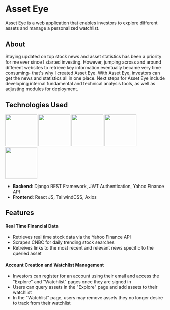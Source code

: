 # Asset Eye

Asset Eye is a web application that enables investors to explore different assets and manage a personalized watchlist. 


## About 

Staying updated on top stock news and asset statistics has been a priority for me ever since I started investing. However, jumping across and around different websites to retrieve key information eventually became very time consuming- that's why I created Asset Eye. With Asset Eye, investors can get the news and statistics all in one place. Next steps for Asset Eye include developing internal fundamental and technical analysis tools, as well as adjusting modules for deployment. 

## Technologies Used
<img src="https://img.shields.io/badge/Django-092E20?style=for-the-badge&logo=django&logoColor=green" width="100"> <img src="https://img.shields.io/badge/python-3670A0?style=for-the-badge&logo=python&logoColor=ffdd54" width="100" /> <img src= "https://shields.io/badge/JavaScript-F7DF1E?logo=JavaScript&logoColor=000&style=flat-square" width="100"/> <img src= "https://img.shields.io/badge/-ReactJs-61DAFB?logo=react&logoColor=white&style=for-the-badge" width="100"/> <img src="https://img.shields.io/badge/tailwindcss-0F172A?&logo=tailwindcss" width="100"> <br>
- **Backend**: Django REST Framework, JWT Authentication, Yahoo Finance API
- **Frontend**: React JS, TailwindCSS, Axios

## Features 
#### Real Time Financial Data
- Retrieves real time stock data via the Yahoo Finance API
- Scrapes CNBC for daily trending stock searches
- Retreives links to the most recent and relevant news specific to the queried asset
#### Account Creation and Watchlist Management
- Investors can register for an account using their email and access the "Explore" and "Watchlist" pages once they are signed in
- Users can query assets in the "Explore" page and add assets to their watchlist
- In the "Watchlist" page, users may remove assets they no longer desire to track from their watchlist



